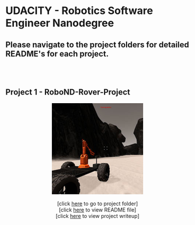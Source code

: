 # UDACITY - Robotics Software Engineer Nanodegree

## Please navigate to the project folders for detailed README's for each project.
<br><br>

## Project 1 - RoboND-Rover-Project
<a href="Project 1 - RoboND-Rover-Project">
<div align=center>
	<img src="Project 1 - RoboND-Rover-Project/misc/rover_image.jpg">
</div>
</a>
<p align="center">
[click <a target="_new" href="https://github.com/carldgosselin/robotics/tree/master/Project%201%20-%20RoboND-Rover-Project">here</a> to go to project folder] <br>
[click <a target="_new" href="https://github.com/carldgosselin/robotics/blob/master/Project%201%20-%20RoboND-Rover-Project/README.md">here</a> to view README file] <br>
[click <a target="_new" href="https://github.com/carldgosselin/robotics/blob/master/Project%201%20-%20RoboND-Rover-Project/writeup_carldgosselin.md">here</a> to view project writeup]
</p>